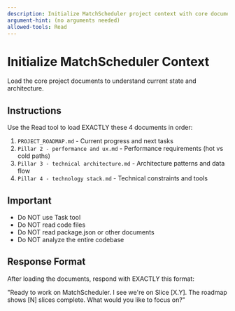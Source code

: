 ```yaml
---
description: Initialize MatchScheduler project context with core documents
argument-hint: (no arguments needed)
allowed-tools: Read
---
```


# Initialize MatchScheduler Context

Load the core project documents to understand current state and architecture.

## Instructions

Use the Read tool to load EXACTLY these 4 documents in order:

1. `PROJECT_ROADMAP.md` - Current progress and next tasks
2. `Pillar 2 - performance and ux.md` - Performance requirements (hot vs cold paths)
3. `Pillar 3 - technical architecture.md` - Architecture patterns and data flow
4. `Pillar 4 - technology stack.md` - Technical constraints and tools

## Important

- Do NOT use Task tool
- Do NOT read code files
- Do NOT read package.json or other documents
- Do NOT analyze the entire codebase

## Response Format

After loading the documents, respond with EXACTLY this format:

"Ready to work on MatchScheduler. I see we're on Slice [X.Y]. The roadmap shows [N] slices complete. What would you like to focus on?"